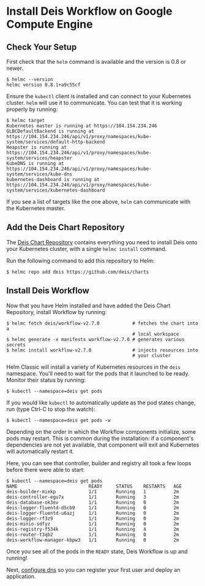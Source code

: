 # Install Deis Workflow on Google Compute Engine

## Check Your Setup

First check that the `helm` command is available and the version is 0.8 or newer.

```
$ helmc --version
helmc version 0.8.1+a9c55cf
```

Ensure the `kubectl` client is installed and can connect to your Kubernetes cluster. `helm` will
use it to communicate. You can test that it is working properly by running:

```
$ helmc target
Kubernetes master is running at https://104.154.234.246
GLBCDefaultBackend is running at https://104.154.234.246/api/v1/proxy/namespaces/kube-system/services/default-http-backend
Heapster is running at https://104.154.234.246/api/v1/proxy/namespaces/kube-system/services/heapster
KubeDNS is running at https://104.154.234.246/api/v1/proxy/namespaces/kube-system/services/kube-dns
kubernetes-dashboard is running at https://104.154.234.246/api/v1/proxy/namespaces/kube-system/services/kubernetes-dashboard
```

If you see a list of targets like the one above, `helm` can communicate with the Kubernetes master.


## Add the Deis Chart Repository

The [Deis Chart Repository](https://github.com/deis/charts) contains everything you
need to install Deis onto your Kubernetes cluster, with a single `helmc install` command.

Run the following command to add this repository to Helm:

```
$ helmc repo add deis https://github.com/deis/charts
```

## Install Deis Workflow

Now that you have Helm installed and have added the Deis Chart Repository, install Workflow by running:

```
$ helmc fetch deis/workflow-v2.7.0            # fetches the chart into a
                                              # local workspace
$ helmc generate -x manifests workflow-v2.7.0 # generates various secrets
$ helmc install workflow-v2.7.0               # injects resources into
                                              # your cluster
```

Helm Classic will install a variety of Kubernetes resources in the `deis` namespace.
You'll need to wait for the pods that it launched to be ready. Monitor their status
by running:

```
$ kubectl --namespace=deis get pods
```

If you would like `kubectl` to automatically update as the pod states change, run (type Ctrl-C to stop the watch):
```
$ kubectl --namespace=deis get pods -w
```

Depending on the order in which the Workflow components initialize, some pods may restart. This is common during the
installation: if a component's dependencies are not yet available, that component will exit and Kubernetes will
automatically restart it.

Here, you can see that controller, builder and registry all took a few loops before there were able to start:
```
$ kubectl --namespace=deis get pods
NAME                          READY     STATUS    RESTARTS   AGE
deis-builder-miekp            1/1       Running   1          2m
deis-controller-egu7x         1/1       Running   3          2m
deis-database-ok3ev           1/1       Running   0          2m
deis-logger-fluentd-d5cb9     1/1       Running   0          2m
deis-logger-fluentd-u6azj     1/1       Running   0          2m
deis-logger-rf3z9             1/1       Running   0          2m
deis-minio-sdfyz              1/1       Running   0          2m
deis-registry-f534k           1/1       Running   4          2m
deis-router-t3qb2             1/1       Running   0          2m
deis-workflow-manager-kbpw3   1/1       Running   0          2m
```

Once you see all of the pods in the `READY` state, Deis Workflow is up and running!

Next, [configure dns](dns.md) so you can register your first user and deploy an application.
